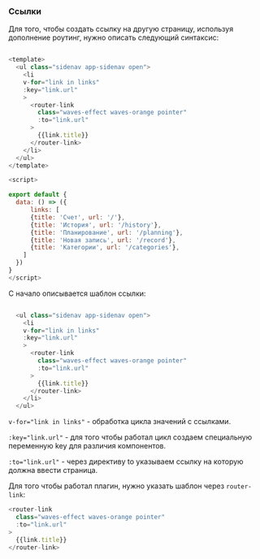 ### Ссылки

Для того, чтобы создать ссылку на другую страницу, используя дополнение роутинг, нужно описать следующий синтаксис:

```javascript

<template>
  <ul class="sidenav app-sidenav open">
    <li
    v-for="link in links"
    :key="link.url"
    >
      <router-link
        class="waves-effect waves-orange pointer"
        :to="link.url"
      >
        {{link.title}}
      </router-link>
    </li>
  </ul>
</template>

<script>

export default {
  data: () => ({
      links: [
      {title: 'Счет', url: '/'},
      {title: 'История', url: '/history'},
      {title: 'Планирование', url: '/planning'},
      {title: 'Новая запись', url: '/record'},
      {title: 'Категории', url: '/categories'},
    ]
  })
}
</script>

```

С начало описывается шаблон ссылки:

```javascript

  <ul class="sidenav app-sidenav open">
    <li
    v-for="link in links"
    :key="link.url"
    >
      <router-link
        class="waves-effect waves-orange pointer"
        :to="link.url"
      >
        {{link.title}}
      </router-link>
    </li>
  </ul>

```

`v-for="link in links"` - обработка цикла значений с ссылками.

`:key="link.url"` - для того чтобы работал цикл создаем специальную переменную key для различия компонентов.

`:to="link.url"` - через директиву to указываем ссылку на которую должна ввести страница.

Для того чтобы работал плагин, нужно указать шаблон через `router-link`:

```javascript
<router-link
  class="waves-effect waves-orange pointer"
  :to="link.url"
>
  {{link.title}}
</router-link>
```
